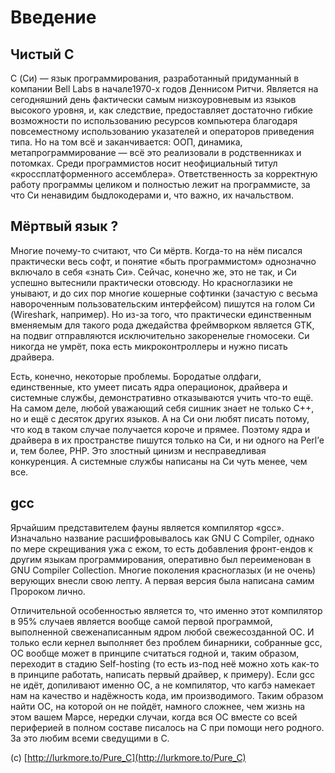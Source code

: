 # Введение


## Чистый C
 C (Си) — язык программирования, разработанный придуманный в компании Bell Labs в начале1970-х годов Деннисом Ритчи. Является на сегодняшний день фактически самым низкоуровневым из языков высокого уровня, и, как следствие, предоставляет достаточно гибкие возможности по использованию ресурсов компьютера благодаря повсеместному использованию указателей и операторов приведения типа. Но на том всё и заканчивается: ООП, динамика, метапрограммирование — всё это реализовали в родственниках и потомках. Cреди программистов носит неофициальный титул «кроссплатформенного ассемблера». Ответственность за корректную работу программы целиком и полностью лежит на программисте, за что Си ненавидим быдлокодерами и, что важно, их начальством.

## Мёртвый язык ?
Многие почему-то считают, что Cи мёртв. Когда-то на нём писался практически весь софт, и понятие «быть программистом» однозначно включало в себя «знать Си». Сейчас, конечно же, это не так, и Си успешно вытеснили практически отовсюду. Но красноглазики не унывают, и до сих пор многие кошерные софтинки (зачастую с весьма навороченным пользовательским интерфейсом) пишутся на голом Си (Wireshark, например). Но из-за того, что практически единственным вменяемым для такого рода джедайства фреймворком является GTK, на подвиг отправляются исключительно закоренелые гномосеки. Си никогда не умрёт, пока есть микроконтроллеры и нужно писать драйвера.

Есть, конечно, некоторые проблемы. Бородатые олдфаги, единственные, кто умеет писать ядра операционок, драйвера и системные службы, демонстративно отказываются учить что-то ещё. На самом деле, любой уважающий себя сишник знает не только С++, но и ещё с десяток других языков. А на Си они любят писать потому, что код в таком случае получается короче и прямее. Поэтому ядра и драйвера в их пространстве пишутся только на Си, и ни одного на Perl’е и, тем более, PHP. Это злостный цинизм и несправедливая конкуренция. А системные службы написаны на Си чуть менее, чем все.

## gcc
Ярчайшим представителем фауны является компилятор «gcc». Изначально название расшифровывалось как GNU C Compiler, однако по мере скрещивания ужа с ежом, то есть добавления фронт-ендов к другим языкам программирования, оперативно был переименован в GNU Compiler Collection. Многие поколения красноглазых (и не очень) верующих внесли свою лепту. А первая версия была написана самим Пророком лично.

Отличительной особенностью является то, что именно этот компилятор в 95% случаев является вообще самой первой программой, выполненной свеженаписанным ядром любой свежесозданной ОС. И только если кернел выполняет без проблем бинарники, собранные gcc, ОС вообще может в принципе считаться годной и, таким образом, переходит в стадию Self-hosting (то есть из-под неё можно хоть как-то в принципе работать, написать первый драйвер, к примеру). Если gcc не идёт, допиливают именно ОС, а не компилятор, что кагбэ намекает нам на качество и надёжность кода, им производимого. Таким образом найти ОС, на которой он не пойдёт, намного сложнее, чем жизнь на этом вашем Марсе, нередки случаи, когда вся ОС вместе со всей периферией в полном составе писалось на С при помощи него родного. За это любим всеми сведущими в С.


(c) [http://lurkmore.to/Pure_C](http://lurkmore.to/Pure_C)